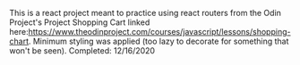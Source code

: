 This is a react project meant to practice using react routers from the Odin Project's Project Shopping Cart linked here:https://www.theodinproject.com/courses/javascript/lessons/shopping-chart. Minimum styling was applied (too lazy to decorate for something that won't be seen). Completed: 12/16/2020